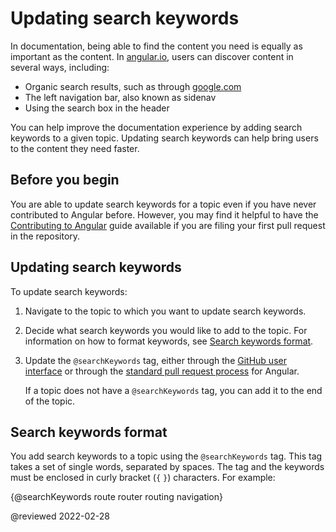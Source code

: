 # Updating search keywords

In documentation, being able to find the content you need is equally as important as the content.
In [angular.io](https://angular.io), users can discover content in several ways, including:

*   Organic search results, such as through [google.com](https://google.com)
*   The left navigation bar, also known as sidenav
*   Using the search box in the header

You can help improve the documentation experience by adding search keywords to a given topic.
Updating search keywords can help bring users to the content they need faster.

## Before you begin

You are able to update search keywords for a topic even if you have never contributed to Angular before.
However, you may find it helpful to have the [Contributing to Angular](https://github.com/angular/angular/blob/main/CONTRIBUTING.md) guide available if you are filing your first pull request in the repository.

## Updating search keywords

To update search keywords:

1.  Navigate to the topic to which you want to update search keywords.
1.  Decide what search keywords you would like to add to the topic.
    For information on how to format keywords, see [Search keywords format](#format).

1.  Update the `@searchKeywords` tag, either through the [GitHub user interface](guide/updating-content-github-ui) or through the [standard pull request process](https://github.com/angular/angular/blob/main/CONTRIBUTING.md#submit-pr) for Angular.

    If a topic does not have a `@searchKeywords` tag, you can add it to the end of the topic.

<a id="format"></a>

## Search keywords format

You add search keywords to a topic using the `@searchKeywords` tag.
This tag takes a set of single words, separated by spaces.
The tag and the keywords must be enclosed in curly bracket \(`{` `}`\) characters.
For example:

<code-example>

&lcub;&commat;searchKeywords route router routing navigation&rcub;

</code-example>

<!-- links -->

<!-- external links -->

<!-- end links -->

@reviewed 2022-02-28
